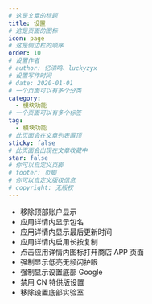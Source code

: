 ```yaml
---
# 这是文章的标题
title: 设置
# 这是页面的图标
icon: page
# 这是侧边栏的顺序
order: 10
# 设置作者
# author: 忆清鸣、luckyzyx
# 设置写作时间
# date: 2020-01-01
# 一个页面可以有多个分类
category:
  - 模块功能
# 一个页面可以有多个标签
tag:
  - 模块功能
# 此页面会在文章列表置顶
sticky: false
# 此页面会出现在文章收藏中
star: false
# 你可以自定义页脚
# footer: 页脚
# 你可以自定义版权信息
# copyright: 无版权
---
```


- 移除顶部账户显示
- 应用详情内显示包名
- 应用详情内显示最后更新时间
- 应用详情内启用长按复制
- 点击应用详情内图标打开商店 APP 页面
- 强制显示低亮无频闪护眼
- 强制显示设置底部 Google
- 禁用 CN 特供版设置
- 移除设置底部实验室

